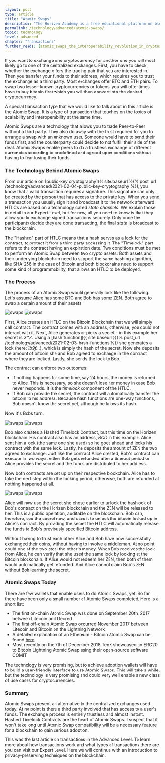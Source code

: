 ```yaml
---
layout: post
type: article
title: "Atomic Swaps"
description: "The Horizen Academy is a free educational platform on blockchain technology, cryptocurrency, and privacy. In this article, you will learn about atomic swaps at an advanced level."
permalink: /technology/advanced/atomic-swaps/
topic: technology
level: advanced
chapter: "Transactions"
further_reads: [atomic_swaps_the_interoperability_revolution_in_cryptos, everything_you_need_to_know_about_atomic_swaps_and_how_komodo_is_advancing_the_technology, atomic_swap_compatibility_of_different_cryptocurrencies]
---
```


If you want to exchange one cryptocurrency for another one you will most likely go to one of the centralized exchanges. First, you have to check, whether the exchange offers the trading pair that you are interested in. Then you transfer your funds to their address, which requires you to trust the exchange as a third party. Most exchanges offer BTC and ETH pairs. To swap two lesser-known cryptocurrencies or tokens, you will oftentimes have to buy bitcoin first which you will then convert into the desired cryptocurrency.

A special transaction type that we would like to talk about in this article is the Atomic Swap. It is a type of transaction that touches on the topics of scalability and interoperability at the same time.

Atomic Swaps are a technology that allows you to trade Peer-to-Peer without a third party. They also do away with the trust required for you to arrange a swap with an unknown user. Someone would have to send their funds first, and the counterparty could decide to not fulfill their side of the deal. Atomic Swaps enable peers to do a trustless exchange of different currencies according to predefined and agreed upon conditions without having to fear losing their funds.

### The Technology Behind Atomic Swaps

From our article on [public-key cryptography]({{ site.baseurl }}{% post_url /technology/advanced/2021-02-04-public-key-cryptography %}), you know that a valid transaction requires a signature. This signature can only be created by the person that has access to the private key. When you send a transaction you usually sign it and broadcast it to the network afterward.
HTLCs are based on a technology called *state channels*. We explain those in detail in our Expert Level, but for now, all you need to know is that they allow you to exchange signed transactions securely. Only once the participants decide they are done transacting, the final *state* is broadcast to the blockchain.

The "Hashed" part of HTLC means that a hash serves as a lock for the contract, to protect it from a third party accessing it. The "Timelock" part refers to the contract having an expiration date.
Two conditions must be met to perform an Atomic Swap between two crypto assets: Both assets and their underlying blockchain need to support the same hashing algorithm, like SHA-256 in the case of Bitcoin and both blockchains need to support some kind of programmability, that allows an HTLC to be deployed.

### The Process

The process of an Atomic Swap would generally look like the following. Let's assume Alice has some BTC and Bob has some ZEN. Both agree to swap a certain amount of their assets.

![swaps](/assets/post_files/technology/advanced/atomic-swaps/atomic_swaps_1_D.jpg)
![swaps](/assets/post_files/technology/advanced/atomic-swaps/atomic_swaps_1_M.jpg)

First, Alice creates an HTLC on the Bitcoin Blockchain that we will simply call contract. The contract comes with an address, otherwise, you could not interact with it. Next, Alice generates or picks a secret - in this example her secret is *XYZ*. Using a [hash function]({{ site.baseurl }}{% post_url /technology/advanced/2021-02-03-hash-functions %}) she generates a lock (here: *1b9f...*), which is simply the hash of the secret.
Now she deposits the amount of bitcoin she and Bob agreed to exchange in the contract where they are locked. Lastly, she sends the lock to Bob.

The contract can enforce two outcomes:

- If nothing happens for some time, say 24 hours, the money is returned to Alice. This is necessary, so she doesn't lose her money in case Bob never responds. It is the *timelock* component of the HTLC.
- If Bob can provide the secret, the contract will automatically transfer the bitcoin to his address. Because hash functions are one-way functions, Bob doesn't know the secret yet, although he knows its hash.

Now it's Bobs turn.

![swaps](/assets/post_files/technology/advanced/atomic-swaps/atomic_swaps_2_D.jpg)
![swaps](/assets/post_files/technology/advanced/atomic-swaps/atomic_swaps_2_M.jpg)

Bob also creates a Hashed Timelock Contract, but this time on the Horizen blockchain. His contract also has an address, *BCD* in this example. Alice sent him a lock (the same one she used) so he goes ahead and locks his contract with the same lock. Lastly, he deposits the amount of ZEN the two agreed to exchange. Just like the contract Alice created, Bob's contract can execute in two ways: either Bob gets refunded after a timeout period or Alice provides the secret and the funds are distributed to her address.

Now both contracts are set up on their respective blockchain. Alice has to take the next step within the locking period, otherwise, both are refunded at nothing happened at all.

![swaps](/assets/post_files/technology/advanced/atomic-swaps/atomic_swaps_3_D.jpg)
![swaps](/assets/post_files/technology/advanced/atomic-swaps/atomic_swaps_3_M.jpg)

Alice will now use the secret she chose earlier to unlock the hashlock of Bob's contract on the Horizen blockchain and the ZEN will be released to her. This is a public operation, auditable on the blockchain. Bob can, therefore, see the secret now, and uses it to unlock the bitcoin locked up in Alice's contract. By providing the secret the HTLC will automatically release the funds to Bob's previously specified Bitcoin address.

Without having to trust each other Alice and Bob have now successfully exchanged their coins, without having to involve a middleman. At no point could one of the two steal the other's money. When Bob receives the lock from Alice, he can verify that she used the same lock by looking at the Bitcoin blockchain.
If Alice would not redeem her ZEN, then both of them would automatically get refunded. And Alice cannot claim Bob's ZEN without Bob learning the secret.

### Atomic Swaps Today

There are few wallets that enable users to do Atomic Swaps, yet. So far there have been only a small number of Atomic Swaps completed. Here is a short list:

- The first on-chain Atomic Swap was done on September 20th, 2017 between Litecoin and Decred
- The first off-chain Atomic Swap occurred November 2017 between Litecoin and Bitcoin on the Lightning Network
- A detailed explanation of an Ethereum - Bitcoin Atomic Swap can be found [here](https://medium.com/coblox/connect-all-the-blockchains-atomic-swap-78b38fff42e)
- Most recently on the 7th of December 2018 TenX showcased an ERC20 to Bitcoin Lightning Atomic Swap using their open-source software COMIT

The technology is very promising, but to achieve adoption wallets will have to build a user-friendly interface to use Atomic Swaps. This will take a while, but the technology is very promising and could very well enable a new class of use cases for cryptocurrencies.

### Summary

Atomic Swaps present an alternative to the centralized exchanges used today. At no point is there a third party involved that has access to a user's funds. The exchange process is entirely trustless and almost instant. Hashed Timelock Contracts are the heart of Atomic Swaps. I suspect that it won't take long until Atomic Swap compatibility will be a necessary feature for a blockchain to gain serious adoption.

This was the last article on transactions in the Advanced Level. To learn more about how transactions work and what types of transactions there are you can visit our Expert Level. Here we will continue with an introduction to privacy-preserving techniques on the blockchain.
